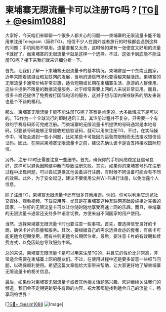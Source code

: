# 柬埔寨无限流量卡可以注册TG吗？[[TG💪+ @esim1088](https://t.me/s/esim1088)]

大家好，今天咱们来聊聊一个很多人都关心的问题——柬埔寨的无限流量卡能不能用来注册Telegram（简称TG）。相信不少人在国外或者旅行的时候都会遇到这样的问题：手机网络不够用，流量套餐又太贵，这时候如果有一张便宜又好用的流量卡就好了。而柬埔寨的无限流量卡就是这样一个选择。不过，这张卡到底能不能注册TG呢？接下来我们就来详细分析一下。

首先，让我们了解一下柬埔寨无限流量卡的基本情况。柬埔寨是一个东南亚国家，近年来随着旅游业和互联网的发展，当地的通信市场也变得越来越活跃。柬埔寨的无限流量卡通常价格非常实惠，适合短期或长期在柬埔寨生活、旅游的人群使用。这些卡提供不限量的数据流量服务，对于经常需要上网的人来说非常实用。而且，很多卡商还提供了免费拨打国际电话的服务，这对于想与国内保持联系的朋友来说也是个不错的福利。

那么，柬埔寨无限流量卡能不能注册TG呢？答案是肯定的，大多数情况下是可以的。TG作为一个全球流行的即时通讯工具，其注册过程并不复杂，只需要一个有效的手机号码即可完成注册。而柬埔寨的无限流量卡所提供的号码通常是本地号码，只要该号码能够正常接收短信验证码，就可以用来注册TG。不过，在实际操作中，可能会遇到一些小问题，比如某些卡可能因为运营商限制而无法接收短信验证码。因此，在购买柬埔寨无限流量卡之前，建议先确认该卡是否支持接收国际短信。

另外，注册TG时还需要注意一些细节。首先，确保你的手机网络稳定且信号良好，这样可以避免因网络中断而导致注册失败。其次，如果你的柬埔寨号码在注册过程中出现问题，可以尝试更换其他设备进行注册，有时候不同设备可能会有不同的效果。此外，为了安全起见，建议不要使用公共Wi-Fi进行注册，以免泄露个人信息。

除了注册TG，柬埔寨无限流量卡还有很多其他用途。例如，你可以利用它浏览社交媒体、观看视频、下载应用等。尤其是在柬埔寨这种互联网基础设施相对完善的国家，一张好的无限流量卡可以让你随时随地享受高速上网的乐趣。而且，柬埔寨的无限流量卡通常还支持多种语言切换，方便来自不同国家的用户使用。

当然，选择柬埔寨无限流量卡时也要注意一些事项。首先，要选择信誉良好的卡商，确保卡片的质量和服务。其次，要根据自己的需求选择合适的套餐，有些卡可能更适合短期使用，而有些则更适合长期居住者。最后，要注意卡片的有效期和续费方式，以免因疏忽导致服务中断。

总的来说，柬埔寨无限流量卡是可以用来注册TG的，并且它的性价比非常高，非常适合需要在柬埔寨上网的朋友们。不过，在使用过程中还是要多留意一些细节问题，以确保顺利使用。希望这篇文章能给大家带来帮助，让大家更好地了解柬埔寨无限流量卡的相关信息。

最后，如果你对柬埔寨无限流量卡或者其他相关话题感兴趣，欢迎继续关注我们的频道，我们会不定期更新更多有趣的内容。祝大家都能找到适合自己的流量卡，畅享网络世界！

[[TG💪+ @esim1088](https://t.me/s/esim1088) ![Image](https://i.postimg.cc/4NQfJmqS/Snipaste-2025-05-13-00-14-12.png)]